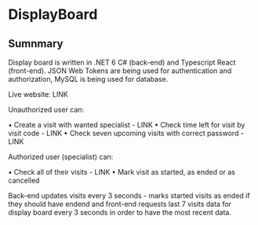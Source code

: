 # DisplayBoard

## Sumnmary
Display board is written in .NET 6 C# (back-end) and Typescript React (front-end). JSON Web Tokens are being used for authentication and authorization, MySQL is being used for database.

Live website: LINK

Unauthorized user can:

• Create a visit with wanted specialist - LINK
• Check time left for visit by visit code - LINK
• Check seven upcoming visits with correct password - LINK

Authorized user (specialist) can:

• Check all of their visits - LINK
• Mark visit as started, as ended or as cancelled

Back-end updates visits every 3 seconds - marks started visits as ended if they should have endend and front-end requests last 7 visits data for display board every 3 seconds in order to have the most recent data.

